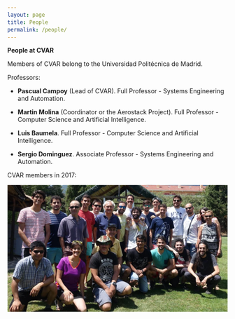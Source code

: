 ```yaml
---
layout: page
title: People
permalink: /people/
---
```


**People at CVAR**

Members of CVAR belong to the Universidad Politécnica de Madrid.

Professors:

- **Pascual Campoy** (Lead of CVAR). Full Professor - Systems Engineering and Automation.

- **Martin Molina** (Coordinator or the Aerostack Project). Full Professor - Computer Science and Artificial Intelligence.


- **Luis Baumela**. Full Professor - Computer Science and Artificial Intelligence.


- **Sergio Dominguez**. Associate Professor - Systems Engineering and Automation.


CVAR members in 2017:

<a href="https://github.com/cvar-upm/cvar-upm.github.io/raw/main/assets/photoGroup2017.png">
       <img src="https://github.com/cvar-upm/cvar-upm.github.io/raw/main/assets/photoGroup2017.png" width=600>
   </a>
